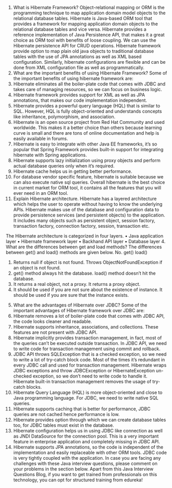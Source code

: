 1. What is Hibernate Framework?
   Object-relational mapping or ORM is the programming technique to map application domain model objects to the relational database tables. Hibernate is Java-based ORM tool that provides a framework for mapping application domain objects to the relational database tables and vice versa.
   Hibernate provides a reference implementation of Java Persistence API, that makes it a great choice as ORM tool with benefits of loose coupling. We can use the Hibernate persistence API for CRUD operations. Hibernate framework provide option to map plain old java objects to traditional database tables with the use of JPA annotations as well as XML based configuration.
   Similarly, hibernate configurations are flexible and can be done from XML configuration file as well as programmatically.
2. What are the important benefits of using Hibernate Framework?
   Some of the important benefits of using hibernate framework are:
3. Hibernate eliminates all the boiler-plate code that comes with JDBC and takes care of managing resources, so we can focus on business logic.
4. Hibernate framework provides support for XML as well as JPA annotations, that makes our code implementation independent.
5. Hibernate provides a powerful query language (HQL) that is similar to SQL. However, HQL is fully object-oriented and understands concepts like inheritance, polymorphism, and association.
6. Hibernate is an open source project from Red Hat Community and used worldwide. This makes it a better choice than others because learning curve is small and there are tons of online documentation and help is easily available in forums.
7. Hibernate is easy to integrate with other Java EE frameworks, it’s so popular that Spring Framework provides built-in support for integrating hibernate with Spring applications.
8. Hibernate supports lazy initialization using proxy objects and perform actual database queries only when it’s required.
9. Hibernate cache helps us in getting better performance.
10. For database vendor specific feature, hibernate is suitable because we can also execute native sql queries.
    Overall hibernate is the best choice in current market for ORM tool, it contains all the features that you will ever need in an ORM tool.
11. Explain Hibernate architecture.
    Hibernate has a layered architecture which helps the user to operate without having to know the underlying APIs. Hibernate makes use of the database and configuration data to provide persistence services (and persistent objects) to the application. It includes many objects such as persistent object, session factory, transaction factory, connection factory, session, transaction etc.

The Hibernate architecture is categorized in four layers.
• Java application layer
• Hibernate framework layer
• Backhand API layer
• Database layer 4. What are the differences between get and load methods?
The differences between get() and load() methods are given below.
No. get() load()

1.  Returns null if object is not found. Throws ObjectNotFoundException if an object is not found.
2.  get() method always hit the database. load() method doesn’t hit the database.
3.  It returns a real object, not a proxy. It returns a proxy object.
4.  It should be used if you are not sure about the existence of instance. It should be used if you are sure that the instance exists.

5) What are the advantages of Hibernate over JDBC?
   Some of the important advantages of Hibernate framework over JDBC are:
1) Hibernate removes a lot of boiler-plate code that comes with JDBC API, the code looks cleaner and readable.
1) Hibernate supports inheritance, associations, and collections. These features are not present with JDBC API.
1) Hibernate implicitly provides transaction management, in fact, most of the queries can’t be executed outside transaction. In JDBC API, we need to write code for transaction management using commit and rollback.
1) JDBC API throws SQLException that is a checked exception, so we need to write a lot of try-catch block code. Most of the times it’s redundant in every JDBC call and used for transaction management. Hibernate wraps JDBC exceptions and throw JDBCException or HibernateException un-checked exception, so we don’t need to write code to handle it. Hibernate built-in transaction management removes the usage of try-catch blocks.
1) Hibernate Query Language (HQL) is more object-oriented and close to Java programming language. For JDBC, we need to write native SQL queries.
1) Hibernate supports caching that is better for performance, JDBC queries are not cached hence performance is low.
1) Hibernate provides option through which we can create database tables too, for JDBC tables must exist in the database.
1) Hibernate configuration helps us in using JDBC like connection as well as JNDI DataSource for the connection pool. This is a very important feature in enterprise application and completely missing in JDBC API.
1) Hibernate supports JPA annotations, so the code is independent of the implementation and easily replaceable with other ORM tools. JDBC code is very tightly coupled with the application.
   In case you are facing any challenges with these Java interview questions, please comment on your problems in the section below. Apart from this Java Interview Questions Blog, if you want to get trained from professionals on this technology, you can opt for structured training from edureka!
